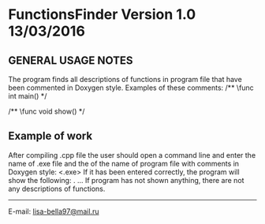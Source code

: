 # FunctionsFinder Version 1.0 13/03/2016

GENERAL USAGE NOTES
--------------------
The program finds all descriptions of functions in program file that have been commented in Doxygen style. 
Examples of these comments:
/** \func int main() */

/**
\func void show()
*/

Example of work
----------------
After compiling .cpp file the user should open a command line and enter the name of .exe file and the of the name of program file
with comments in Doxygen style:
<.exe> <program file> 
If it has been entered correctly, the program will show the following:
<index number>. <description of function>
...
If program has not shown anything, there are not any descriptions of functions.

---------------------------
E-mail: lisa-bella97@mail.ru
